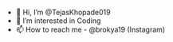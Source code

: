 - 👋 Hi, I’m @TejasKhopade019
- 👀 I’m interested in Coding
- 📫 How to reach me - @brokya19 (Instagram)

<!---
TejasKhopade019/TejasKhopade019 is a ✨ special ✨ repository because its `README.md` (this file) appears on your GitHub profile.
You can click the Preview link to take a look at your changes.
--->

